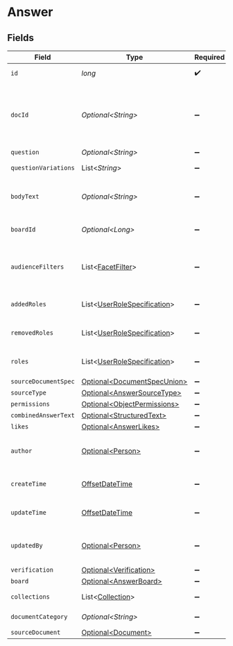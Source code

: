 # Answer


## Fields

| Field                                                                                                                                                                       | Type                                                                                                                                                                        | Required                                                                                                                                                                    | Description                                                                                                                                                                 | Example                                                                                                                                                                     |
| --------------------------------------------------------------------------------------------------------------------------------------------------------------------------- | --------------------------------------------------------------------------------------------------------------------------------------------------------------------------- | --------------------------------------------------------------------------------------------------------------------------------------------------------------------------- | --------------------------------------------------------------------------------------------------------------------------------------------------------------------------- | --------------------------------------------------------------------------------------------------------------------------------------------------------------------------- |
| `id`                                                                                                                                                                        | *long*                                                                                                                                                                      | :heavy_check_mark:                                                                                                                                                          | The opaque ID of the Answer.                                                                                                                                                | 3                                                                                                                                                                           |
| `docId`                                                                                                                                                                     | *Optional\<String>*                                                                                                                                                         | :heavy_minus_sign:                                                                                                                                                          | Glean Document ID of the Answer. The Glean Document ID is supported for cases where the Answer ID isn't available. If both are available, using the Answer ID is preferred. | ANSWERS_answer_3                                                                                                                                                            |
| `question`                                                                                                                                                                  | *Optional\<String>*                                                                                                                                                         | :heavy_minus_sign:                                                                                                                                                          | N/A                                                                                                                                                                         | Why is the sky blue?                                                                                                                                                        |
| `questionVariations`                                                                                                                                                        | List\<*String*>                                                                                                                                                             | :heavy_minus_sign:                                                                                                                                                          | Additional ways of phrasing this question.                                                                                                                                  |                                                                                                                                                                             |
| `bodyText`                                                                                                                                                                  | *Optional\<String>*                                                                                                                                                         | :heavy_minus_sign:                                                                                                                                                          | The plain text answer to the question.                                                                                                                                      | From https://en.wikipedia.org/wiki/Diffuse_sky_radiation, the sky is blue because blue light is more strongly scattered than longer-wavelength light.                       |
| `boardId`                                                                                                                                                                   | *Optional\<Long>*                                                                                                                                                           | :heavy_minus_sign:                                                                                                                                                          | The parent board ID of this Answer, or 0 if it's a floating Answer.                                                                                                         |                                                                                                                                                                             |
| `audienceFilters`                                                                                                                                                           | List\<[FacetFilter](../../models/components/FacetFilter.md)>                                                                                                                | :heavy_minus_sign:                                                                                                                                                          | Filters which restrict who should see the answer. Values are taken from the corresponding filters in people search.                                                         |                                                                                                                                                                             |
| `addedRoles`                                                                                                                                                                | List\<[UserRoleSpecification](../../models/components/UserRoleSpecification.md)>                                                                                            | :heavy_minus_sign:                                                                                                                                                          | A list of user roles for the answer added by the owner.                                                                                                                     |                                                                                                                                                                             |
| `removedRoles`                                                                                                                                                              | List\<[UserRoleSpecification](../../models/components/UserRoleSpecification.md)>                                                                                            | :heavy_minus_sign:                                                                                                                                                          | A list of user roles for the answer removed by the owner.                                                                                                                   |                                                                                                                                                                             |
| `roles`                                                                                                                                                                     | List\<[UserRoleSpecification](../../models/components/UserRoleSpecification.md)>                                                                                            | :heavy_minus_sign:                                                                                                                                                          | A list of roles for this answer explicitly granted by an owner, editor, or admin.                                                                                           |                                                                                                                                                                             |
| `sourceDocumentSpec`                                                                                                                                                        | [Optional\<DocumentSpecUnion>](../../models/components/DocumentSpecUnion.md)                                                                                                | :heavy_minus_sign:                                                                                                                                                          | N/A                                                                                                                                                                         |                                                                                                                                                                             |
| `sourceType`                                                                                                                                                                | [Optional\<AnswerSourceType>](../../models/components/AnswerSourceType.md)                                                                                                  | :heavy_minus_sign:                                                                                                                                                          | N/A                                                                                                                                                                         |                                                                                                                                                                             |
| `permissions`                                                                                                                                                               | [Optional\<ObjectPermissions>](../../models/components/ObjectPermissions.md)                                                                                                | :heavy_minus_sign:                                                                                                                                                          | N/A                                                                                                                                                                         |                                                                                                                                                                             |
| `combinedAnswerText`                                                                                                                                                        | [Optional\<StructuredText>](../../models/components/StructuredText.md)                                                                                                      | :heavy_minus_sign:                                                                                                                                                          | N/A                                                                                                                                                                         |                                                                                                                                                                             |
| `likes`                                                                                                                                                                     | [Optional\<AnswerLikes>](../../models/components/AnswerLikes.md)                                                                                                            | :heavy_minus_sign:                                                                                                                                                          | N/A                                                                                                                                                                         |                                                                                                                                                                             |
| `author`                                                                                                                                                                    | [Optional\<Person>](../../models/components/Person.md)                                                                                                                      | :heavy_minus_sign:                                                                                                                                                          | N/A                                                                                                                                                                         | {<br/>"name": "George Clooney",<br/>"obfuscatedId": "abc123"<br/>}                                                                                                          |
| `createTime`                                                                                                                                                                | [OffsetDateTime](https://docs.oracle.com/javase/8/docs/api/java/time/OffsetDateTime.html)                                                                                   | :heavy_minus_sign:                                                                                                                                                          | The time the answer was created in ISO format (ISO 8601).                                                                                                                   |                                                                                                                                                                             |
| `updateTime`                                                                                                                                                                | [OffsetDateTime](https://docs.oracle.com/javase/8/docs/api/java/time/OffsetDateTime.html)                                                                                   | :heavy_minus_sign:                                                                                                                                                          | The time the answer was last updated in ISO format (ISO 8601).                                                                                                              |                                                                                                                                                                             |
| `updatedBy`                                                                                                                                                                 | [Optional\<Person>](../../models/components/Person.md)                                                                                                                      | :heavy_minus_sign:                                                                                                                                                          | N/A                                                                                                                                                                         | {<br/>"name": "George Clooney",<br/>"obfuscatedId": "abc123"<br/>}                                                                                                          |
| `verification`                                                                                                                                                              | [Optional\<Verification>](../../models/components/Verification.md)                                                                                                          | :heavy_minus_sign:                                                                                                                                                          | N/A                                                                                                                                                                         |                                                                                                                                                                             |
| `board`                                                                                                                                                                     | [Optional\<AnswerBoard>](../../models/components/AnswerBoard.md)                                                                                                            | :heavy_minus_sign:                                                                                                                                                          | N/A                                                                                                                                                                         |                                                                                                                                                                             |
| `collections`                                                                                                                                                               | List\<[Collection](../../models/components/Collection.md)>                                                                                                                  | :heavy_minus_sign:                                                                                                                                                          | The collections to which the answer belongs.                                                                                                                                |                                                                                                                                                                             |
| `documentCategory`                                                                                                                                                          | *Optional\<String>*                                                                                                                                                         | :heavy_minus_sign:                                                                                                                                                          | The document's document_category(.proto).                                                                                                                                   |                                                                                                                                                                             |
| `sourceDocument`                                                                                                                                                            | [Optional\<Document>](../../models/components/Document.md)                                                                                                                  | :heavy_minus_sign:                                                                                                                                                          | N/A                                                                                                                                                                         |                                                                                                                                                                             |